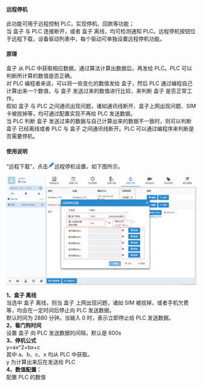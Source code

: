 #### **远程停机**  

此功能可用于远程控制 PLC，实现停机、回款等功能；  
当 盒子 与 PLC 连接断开，或者 盒子 离线，均可检测通知 PLC。远程停机按钮位于远程下载，设备驱动列表中，每个驱动可单独设置远程停机功能。  

#### **原理**  

盒子 从 PLC 中获取相应数据，通过算法计算出数据后，再发给 PLC。PLC 可以判断所计算的数值是否正确。  
对 PLC 编程者来说，可以将一些变化的数值发给 盒子，然后 PLC 通过编程自己计算出来一个数值，与 盒子 发送过来的数值进行比较，来判断 盒子 是否正常工作。  
假如 盒子 与 PLC 之间通讯出现问题，诸如通讯线断开、盒子上网出现问题、SIM 卡被拔掉等，均可通过配置实现不再给 PLC 发送数据。  
当 PLC 判断 盒子 发送过来的数据与自己计算出来的数据不一致时，则可以判断 盒子 已经离线或者 PLC 与 盒子 之间通讯线断开。PLC 可以通过编程序来判断是否需要停机。  

#### **使用说明**  

“远程下载”，点击![添加盒子分组](Images/write.png)远程停机设置，如下图所示。  

![添加盒子分组](Images/RemoteShutdown.png)  

**1、盒子 离线**  
当选中 盒子 离线，则当 盒子 上网出现问题，诸如 SIM 被拔掉，或者手机欠费等，均会在一定时间后停止向 PLC 发送数据。  
默认时间为 2880 分钟。当输入 0 时，表示立即停止给 PLC 发送数据。  
**2、看门狗时间**  
设置 盒子 向 PLC 发送数据的间隔，默认是 600s  
**3、停机公式**  
y=ax^2+bx+c  
其中 a、b、c、x 均从 PLC 中获取。  
y 为计算出来后在发送给 PLC  
**4、数值配置：**  
 配置 PLC 的数值  